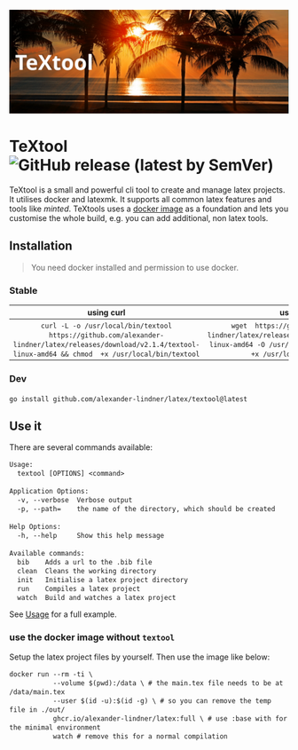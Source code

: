 ![Banner](.github/banner.png)

# TeXtool ![GitHub release (latest by SemVer)](https://img.shields.io/github/downloads/alexander-lindner/latex/v2.1.4/total?style=flat-square)

TeXtool is a small and powerful cli tool to create and manage latex projects.
It utilises docker and latexmk.
It supports all common latex features and tools like *minted*. 
TeXtools uses a [docker image](https://github.com/alexander-lindner/latex/pkgs/container/latex) as a foundation and lets you customise the whole build, 
e.g. you can add additional, non latex tools. 



## Installation

> You need docker installed and permission to use docker.
 
### Stable
|                                                                    using curl                                                                    |                                                                          using wget                                                                           |
|:------------------------------------------------------------------------------------------------------------------------------------------------:|:-------------------------------------------------------------------------------------------------------------------------------------------------------------:|
|        `curl -L -o /usr/local/bin/textool https://github.com/alexander-lindner/latex/releases/download/v2.1.4/textool-linux-amd64 && chmod  +x /usr/local/bin/textool`         | `wget  https://github.com/alexander-lindner/latex/releases/download/v2.1.4/textool-linux-amd64 -O /usr/local/bin/textool && chmod  +x /usr/local/bin/textool` |

### Dev

`go install github.com/alexander-lindner/latex/textool@latest`


## Use it

There are several commands available:
```
Usage:
  textool [OPTIONS] <command>

Application Options:
  -v, --verbose  Verbose output
  -p, --path=    the name of the directory, which should be created

Help Options:
  -h, --help     Show this help message

Available commands:
  bib    Adds a url to the .bib file
  clean  Cleans the working directory
  init   Initialise a latex project directory
  run    Compiles a latex project
  watch  Build and watches a latex project
```

See [Usage](Usage.ipynb) for a full example.


### use the docker image without `textool`

Setup the latex project files by yourself.
Then use the image like below:
```base
docker run --rm -ti \
           --volume $(pwd):/data \ # the main.tex file needs to be at /data/main.tex
           --user $(id -u):$(id -g) \ # so you can remove the temp file in ./out/
           ghcr.io/alexander-lindner/latex:full \ # use :base with for the minimal environment
           watch # remove this for a normal compilation
```